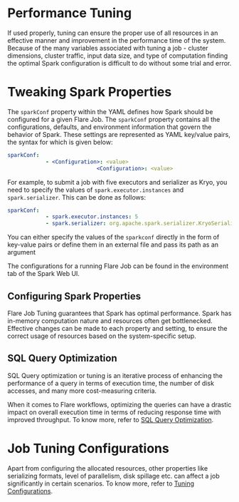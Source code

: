 # Performance Tuning

If used properly, tuning can ensure the proper use of all resources in an effective manner and improvement in the performance time of the system. Because of the many variables associated with tuning a job - cluster dimensions, cluster traffic, input data size, and type of computation finding the optimal Spark configuration is difficult to do without some trial and error.

# Tweaking Spark Properties

The `sparkConf` property within the YAML defines how Spark should be configured for a given Flare Job. The `sparkConf` property contains all the configurations, defaults, and environment information that govern the behavior of Spark. These settings are represented as YAML key/value pairs, the syntax for which is given below:

```yaml
sparkConf:
            - <Configuration>: <value>
							<Configuration>: <value>
```

For example, to submit a job with five executors and serializer as Kryo, you need to specify the values of `spark.executor.instances` and `spark.serializer`. This can be done as follows:

```yaml
sparkConf:
            - spark.executor.instances: 5
            - spark.serializer: org.apache.spark.serializer.KryoSerializer
```

You can either specify the values of the `sparkconf` directly in the form of key-value pairs or define them in an external file and pass its path as an argument

The configurations for a running Flare Job can be found in the environment tab of the Spark Web UI.

## Configuring Spark Properties

Flare Job Tuning guarantees that Spark has optimal performance. Spark has in-memory computation nature and resources often get bottlenecked. Effective changes can be made to each property and setting, to ensure the correct usage of resources based on the system-specific setup. 

## SQL Query Optimization

SQL Query optimization or tuning is an iterative process of enhancing the performance of a query in terms of execution time, the number of disk accesses, and many more cost-measuring criteria.

When it comes to Flare workflows, optimizing the queries can have a drastic impact on overall execution time in terms of reducing response time with improved throughput. To know more, refer to
[SQL Query Optimization](Performance%20Tuning/SQL%20Query%20Optimization.md).

# Job Tuning Configurations

Apart from configuring the allocated resources, other properties like serializing formats, level of parallelism, disk spillage etc. can affect a job significantly in certain scenarios. To know more, refer to
[Tuning Configurations](Performance%20Tuning/Tuning%20Configurations.md).